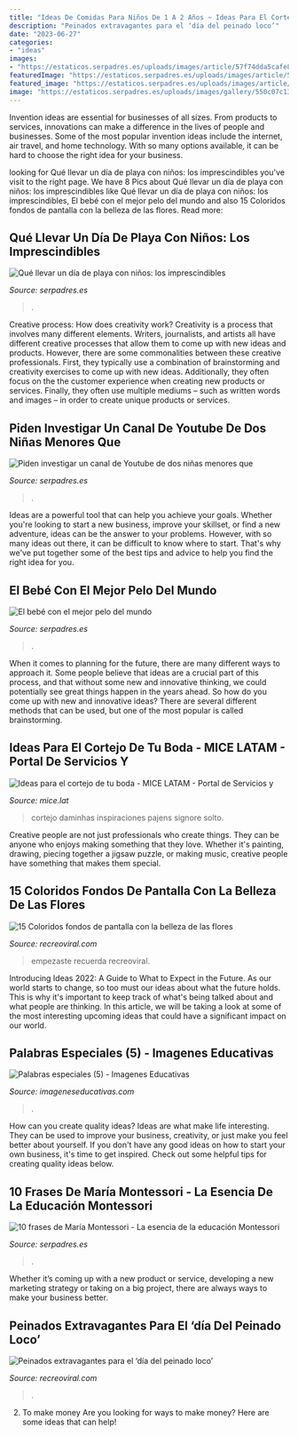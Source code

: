 ```yaml
---
title: "Ideas De Comidas Para Niños De 1 A 2 Años ~ Ideas Para El Cortejo De Tu Boda"
description: "Peinados extravagantes para el ‘día del peinado loco’"
date: "2023-06-27"
categories:
- "ideas"
images:
- "https://estaticos.serpadres.es/uploads/images/article/57f74dda5cafe873f2dd7813/bebe-mucho-pelo.jpg"
featuredImage: "https://estaticos.serpadres.es/uploads/images/article/5f0c70c25cafe805a1b789a4/playaSOCIAL.jpg"
featured_image: "https://estaticos.serpadres.es/uploads/images/article/5f0c70c25cafe805a1b789a4/playaSOCIAL.jpg"
image: "https://estaticos.serpadres.es/uploads/images/gallery/550c07c13cafe8aa7f0f9da6/ensecia-montessori.jpg"
---
```



Invention ideas are essential for businesses of all sizes. From products to services, innovations can make a difference in the lives of people and businesses. Some of the most popular invention ideas include the internet, air travel, and home technology. With so many options available, it can be hard to choose the right idea for your business.

	

		
looking for Qué llevar un día de playa con niños: los imprescindibles you've visit to the right page. We have 8 Pics about Qué llevar un día de playa con niños: los imprescindibles like Qué llevar un día de playa con niños: los imprescindibles, El bebé con el mejor pelo del mundo and also 15 Coloridos fondos de pantalla con la belleza de las flores. Read more:
		
    
## Qué Llevar Un Día De Playa Con Niños: Los Imprescindibles

<img loading=lazy src="https://estaticos.serpadres.es/uploads/images/article/5f0c70c25cafe805a1b789a4/playaSOCIAL.jpg" onerror="this.onerror=null;this.src='https://tse2.mm.bing.net/th?id=OIP.euwDaZ0ANOZFpP2djGrIjAHaD4&amp;pid=15.1';" alt="Qué llevar un día de playa con niños: los imprescindibles">

_Source: serpadres.es_

>. 

	

Creative process: How does creativity work?
Creativity is a process that involves many different elements. Writers, journalists, and artists all have different creative processes that allow them to come up with new ideas and products. However, there are some commonalities between these creative professionals. First, they typically use a combination of brainstorming and creativity exercises to come up with new ideas. Additionally, they often focus on the the customer experience when creating new products or services. Finally, they often use multiple mediums – such as written words and images – in order to create unique products or services.

    
## Piden Investigar Un Canal De Youtube De Dos Niñas Menores Que

<img loading=lazy src="https://estaticos.serpadres.es/uploads/images/article/5c6e7c945bafe8f7a49a7794/youtubers.png" onerror="this.onerror=null;this.src='https://tse1.mm.bing.net/th?id=OIP.nC6frqG4e-c2H30hjosJlwHaFj&amp;pid=15.1';" alt="Piden investigar un canal de Youtube de dos niñas menores que">

_Source: serpadres.es_

>. 

	

Ideas are a powerful tool that can help you achieve your goals. Whether you're looking to start a new business, improve your skillset, or find a new adventure, ideas can be the answer to your problems. However, with so many ideas out there, it can be difficult to know where to start. That's why we've put together some of the best tips and advice to help you find the right idea for you.

    
## El Bebé Con El Mejor Pelo Del Mundo

<img loading=lazy src="https://estaticos.serpadres.es/uploads/images/article/57f74dda5cafe873f2dd7813/bebe-mucho-pelo.jpg" onerror="this.onerror=null;this.src='https://tse4.mm.bing.net/th?id=OIP.pb-2i3lLh8JVBfe170VLfgHaFj&amp;pid=15.1';" alt="El bebé con el mejor pelo del mundo">

_Source: serpadres.es_

>. 

	

When it comes to planning for the future, there are many different ways to approach it. Some people believe that ideas are a crucial part of this process, and that without some new and innovative thinking, we could potentially see great things happen in the years ahead. So how do you come up with new and innovative ideas? There are several different methods that can be used, but one of the most popular is called brainstorming.

    
## Ideas Para El Cortejo De Tu Boda - MICE LATAM - Portal De Servicios Y

<img loading=lazy src="https://api-static.eventsip.com/portals/files/15183/crop/1200x630/eventsip-mice-latam-ideas-para-el-cortejo-de-tu-boda.jpg" onerror="this.onerror=null;this.src='https://tse1.mm.bing.net/th?id=OIP.7L7Zbrf9w3R12JjU4118dAHaE7&amp;pid=15.1';" alt="Ideas para el cortejo de tu boda - MICE LATAM - Portal de Servicios y">

_Source: mice.lat_

>cortejo daminhas inspiraciones pajens signore solto. 

	

Creative people are not just professionals who create things. They can be anyone who enjoys making something that they love. Whether it's painting, drawing, piecing together a jigsaw puzzle, or making music, creative people have something that makes them special.

    
## 15 Coloridos Fondos De Pantalla Con La Belleza De Las Flores

<img loading=lazy src="https://www.recreoviral.com/wp-content/uploads/2019/07/flores-recreoviral.com-7.jpg" onerror="this.onerror=null;this.src='https://tse3.mm.bing.net/th?id=OIP.RlBAEc7x8bOHA6tlm2fRFQHaMz&amp;pid=15.1';" alt="15 Coloridos fondos de pantalla con la belleza de las flores">

_Source: recreoviral.com_

>empezaste recuerda recreoviral. 

	

Introducing Ideas 2022: A Guide to What to Expect in the Future. As our world starts to change, so too must our ideas about what the future holds. This is why it's important to keep track of what's being talked about and what people are thinking. In this article, we will be taking a look at some of the most interesting upcoming ideas that could have a significant impact on our world.

    
## Palabras Especiales (5) - Imagenes Educativas

<img loading=lazy src="https://i0.wp.com/www.imageneseducativas.com/wp-content/uploads/2016/03/Palabras-especiales-5.jpg?fit=720%2C960&amp;ssl=1" onerror="this.onerror=null;this.src='https://tse4.mm.bing.net/th?id=OIP.qAgamAV64zfj3JsUK0yBDAHaJ4&amp;pid=15.1';" alt="Palabras especiales (5) - Imagenes Educativas">

_Source: imageneseducativas.com_

>. 

	

How can you create quality ideas?
Ideas are what make life interesting. They can be used to improve your business, creativity, or just make you feel better about yourself. If you don't have any good ideas on how to start your own business, it's time to get inspired. Check out some helpful tips for creating quality ideas below.

    
## 10 Frases De María Montessori - La Esencia De La Educación Montessori

<img loading=lazy src="https://estaticos.serpadres.es/uploads/images/gallery/550c07c13cafe8aa7f0f9da6/ensecia-montessori.jpg" onerror="this.onerror=null;this.src='https://tse2.mm.bing.net/th?id=OIP.i6SVS8Y7CypgtJDFubZG6QHaGB&amp;pid=15.1';" alt="10 frases de María Montessori - La esencia de la educación Montessori">

_Source: serpadres.es_

>. 

	

Whether it’s coming up with a new product or service, developing a new marketing strategy or taking on a big project, there are always ways to make your business better.

    
## Peinados Extravagantes Para El ‘día Del Peinado Loco’

<img loading=lazy src="https://www.recreoviral.com/wp-content/uploads/2016/03/Los-peinados-más-extravagantes-del-día-del-peinado-loco-12.jpg" onerror="this.onerror=null;this.src='https://tse1.mm.bing.net/th?id=OIP.cbCQm6bSm7I43FHs0uYYggHaHg&amp;pid=15.1';" alt="Peinados extravagantes para el ‘día del peinado loco’">

_Source: recreoviral.com_

>. 

	

2. To make money
Are you looking for ways to make money? Here are some ideas that can help!

